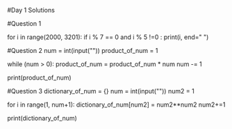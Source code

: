 #Day 1 Solutions

#Question 1

for i in range(2000, 3201):
  if i % 7 == 0 and i % 5 !=0 :
    print(i, end=" ")
    
#Question 2
num = int(input(""))
product_of_num = 1

while (num > 0):
  product_of_num = product_of_num * num
  num -= 1

print(product_of_num)

#Question 3
dictionary_of_num = {}
num = int(input(""))
num2 = 1

for i in range(1, num+1):
  dictionary_of_num[num2] = num2**num2
  num2+=1

print(dictionary_of_num) 
